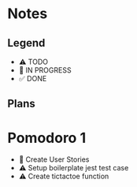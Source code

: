 # Notes

## Legend

- ⚠ TODO
- 🚧 IN PROGRESS
- ✅ DONE

## Plans

# Pomodoro 1

- 🚧 Create User Stories
- ⚠ Setup boilerplate jest test case
- ⚠ Create tictactoe function
